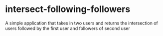 # intersect-following-followers
A simple application that takes in two users and returns the intersection of users followed by the first user and followers of second user

